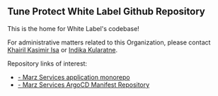 ## Tune Protect White Label Github Repository

This is the home for White Label's codebase!

For administrative matters related to this Organization, please contact [Khairil Kasimir Isa](mailto:khairil.khalib@tuneprotect.com?subject=Github%20White%20Label%20Repository%20query) or [Indika Kularatne](mailto:balapitiye.hewage@tuneprotect.com?subject=Github%20White%20Label%20Repository%20query).

Repository links of interest:

* [- Marz Services application monorepo](https://github.com/Tune-Protect-Group-White-Label-Devs/marz-services)
* [- Marz Services ArgoCD Manifest Repository](https://github.com/Tune-Protect-Group-White-Label-Devs/marz-infra-main-collection)
